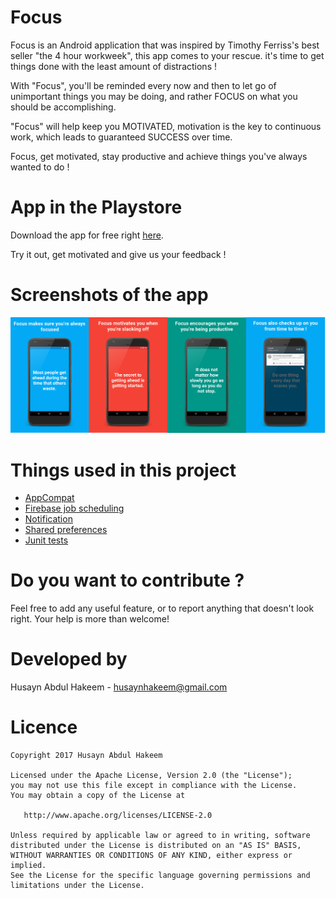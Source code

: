 # Focus

Focus is an Android application that was inspired by Timothy Ferriss's best seller "the 4 hour workweek", this app comes to your rescue. it's time to get things done with the least amount of distractions !

With "Focus", you'll be reminded every now and then to let go of unimportant things you may be doing, and rather FOCUS on what you should be accomplishing. 

"Focus" will help keep you MOTIVATED, motivation is the key to continuous work, which leads to guaranteed SUCCESS over time.

Focus, get motivated, stay productive and achieve things you've always wanted to do !


# App in the Playstore
Download the app for free right [here](https://play.google.com/store/apps/details?id=husaynhakeem.io.focusreminder).

Try it out, get motivated and give us your feedback !


# Screenshots of the app
![alt text](https://github.com/Husaynhakeem/FocusReminder/blob/master/release/Focus%20-%20Screenshots.png)


# Things used in this project
- [AppCompat](https://developer.android.com/topic/libraries/support-library/features.html)
- [Firebase job scheduling](https://github.com/firebase/firebase-jobdispatcher-android)
- [Notification](https://developer.android.com/guide/topics/ui/notifiers/notifications.html)
- [Shared preferences](https://developer.android.com/training/basics/data-storage/shared-preferences.html)
- [Junit tests](https://developer.android.com/training/testing/unit-testing/local-unit-tests.html)


# Do you want to contribute ?
Feel free to add any useful feature, or to report anything that doesn't look right. Your help is more than welcome!


# Developed by
Husayn Abdul Hakeem - [husaynhakeem@gmail.com](husaynhakeem@gmail.com)


# Licence
```
Copyright 2017 Husayn Abdul Hakeem

Licensed under the Apache License, Version 2.0 (the "License");
you may not use this file except in compliance with the License.
You may obtain a copy of the License at

   http://www.apache.org/licenses/LICENSE-2.0

Unless required by applicable law or agreed to in writing, software
distributed under the License is distributed on an "AS IS" BASIS,
WITHOUT WARRANTIES OR CONDITIONS OF ANY KIND, either express or implied.
See the License for the specific language governing permissions and
limitations under the License.
```
